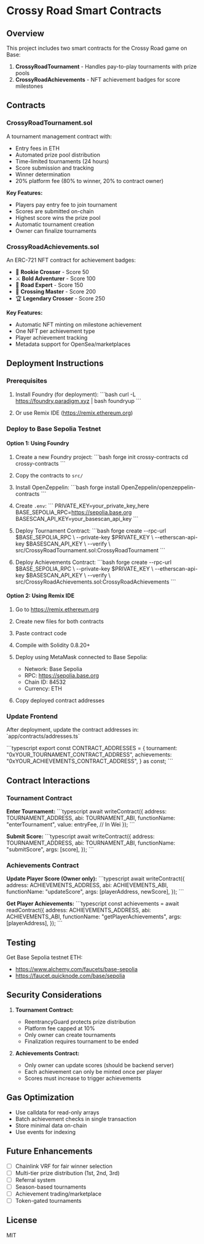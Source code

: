 # Crossy Road Smart Contracts

## Overview

This project includes two smart contracts for the Crossy Road game on Base:

1. **CrossyRoadTournament** - Handles pay-to-play tournaments with prize pools
2. **CrossyRoadAchievements** - NFT achievement badges for score milestones

## Contracts

### CrossyRoadTournament.sol

A tournament management contract with:
- Entry fees in ETH
- Automated prize pool distribution
- Time-limited tournaments (24 hours)
- Score submission and tracking
- Winner determination
- 20% platform fee (80% to winner, 20% to contract owner)

**Key Features:**
- Players pay entry fee to join tournament
- Scores are submitted on-chain
- Highest score wins the prize pool
- Automatic tournament creation
- Owner can finalize tournaments

### CrossyRoadAchievements.sol

An ERC-721 NFT contract for achievement badges:
- 🐣 **Rookie Crosser** - Score 50
- ⚔️ **Bold Adventurer** - Score 100
- 🎯 **Road Expert** - Score 150
- 👑 **Crossing Master** - Score 200
- 🏆 **Legendary Crosser** - Score 250

**Key Features:**
- Automatic NFT minting on milestone achievement
- One NFT per achievement type
- Player achievement tracking
- Metadata support for OpenSea/marketplaces

## Deployment Instructions

### Prerequisites

1. Install Foundry (for deployment):
\`\`\`bash
curl -L https://foundry.paradigm.xyz | bash
foundryup
\`\`\`

2. Or use Remix IDE (https://remix.ethereum.org)

### Deploy to Base Sepolia Testnet

#### Option 1: Using Foundry

1. Create a new Foundry project:
\`\`\`bash
forge init crossy-contracts
cd crossy-contracts
\`\`\`

2. Copy the contracts to `src/`

3. Install OpenZeppelin:
\`\`\`bash
forge install OpenZeppelin/openzeppelin-contracts
\`\`\`

4. Create `.env`:
\`\`\`
PRIVATE_KEY=your_private_key_here
BASE_SEPOLIA_RPC=https://sepolia.base.org
BASESCAN_API_KEY=your_basescan_api_key
\`\`\`

5. Deploy Tournament Contract:
\`\`\`bash
forge create --rpc-url $BASE_SEPOLIA_RPC \\
  --private-key $PRIVATE_KEY \\
  --etherscan-api-key $BASESCAN_API_KEY \\
  --verify \\
  src/CrossyRoadTournament.sol:CrossyRoadTournament
\`\`\`

6. Deploy Achievements Contract:
\`\`\`bash
forge create --rpc-url $BASE_SEPOLIA_RPC \\
  --private-key $PRIVATE_KEY \\
  --etherscan-api-key $BASESCAN_API_KEY \\
  --verify \\
  src/CrossyRoadAchievements.sol:CrossyRoadAchievements
\`\`\`

#### Option 2: Using Remix IDE

1. Go to https://remix.ethereum.org
2. Create new files for both contracts
3. Paste contract code
4. Compile with Solidity 0.8.20+
5. Deploy using MetaMask connected to Base Sepolia:
   - Network: Base Sepolia
   - RPC: https://sepolia.base.org
   - Chain ID: 84532
   - Currency: ETH

6. Copy deployed contract addresses

### Update Frontend

After deployment, update the contract addresses in:
\`app/contracts/addresses.ts\`

\`\`\`typescript
export const CONTRACT_ADDRESSES = {
  tournament: "0xYOUR_TOURNAMENT_CONTRACT_ADDRESS",
  achievements: "0xYOUR_ACHIEVEMENTS_CONTRACT_ADDRESS",
} as const;
\`\`\`

## Contract Interactions

### Tournament Contract

**Enter Tournament:**
\`\`\`typescript
await writeContract({
  address: TOURNAMENT_ADDRESS,
  abi: TOURNAMENT_ABI,
  functionName: "enterTournament",
  value: entryFee, // In Wei
});
\`\`\`

**Submit Score:**
\`\`\`typescript
await writeContract({
  address: TOURNAMENT_ADDRESS,
  abi: TOURNAMENT_ABI,
  functionName: "submitScore",
  args: [score],
});
\`\`\`

### Achievements Contract

**Update Player Score (Owner only):**
\`\`\`typescript
await writeContract({
  address: ACHIEVEMENTS_ADDRESS,
  abi: ACHIEVEMENTS_ABI,
  functionName: "updateScore",
  args: [playerAddress, newScore],
});
\`\`\`

**Get Player Achievements:**
\`\`\`typescript
const achievements = await readContract({
  address: ACHIEVEMENTS_ADDRESS,
  abi: ACHIEVEMENTS_ABI,
  functionName: "getPlayerAchievements",
  args: [playerAddress],
});
\`\`\`

## Testing

Get Base Sepolia testnet ETH:
- https://www.alchemy.com/faucets/base-sepolia
- https://faucet.quicknode.com/base/sepolia

## Security Considerations

1. **Tournament Contract:**
   - ReentrancyGuard protects prize distribution
   - Platform fee capped at 10%
   - Only owner can create tournaments
   - Finalization requires tournament to be ended

2. **Achievements Contract:**
   - Only owner can update scores (should be backend server)
   - Each achievement can only be minted once per player
   - Scores must increase to trigger achievements

## Gas Optimization

- Use calldata for read-only arrays
- Batch achievement checks in single transaction
- Store minimal data on-chain
- Use events for indexing

## Future Enhancements

- [ ] Chainlink VRF for fair winner selection
- [ ] Multi-tier prize distribution (1st, 2nd, 3rd)
- [ ] Referral system
- [ ] Season-based tournaments
- [ ] Achievement trading/marketplace
- [ ] Token-gated tournaments

## License

MIT

